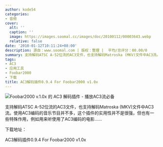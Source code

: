 ```yaml
---
author: kode54
categories:
- 音频
cover:
  alt: ''
  caption: ''
  image: https://images.soomal.cc/images/doc/20100112/00003643.webp
  relative: false
date: '2010-01-12T10:11:24+08:00'
description: 源自：www.soomal.com | 版权：整理 |  平均/总评分：00.00/0
summary: 支持解码ATSC A-52位流的AC3文件，也支持解码Matroska (MKV)文件中AC3流。使用AC3编码的音乐节目并不多，这个插件的实用性并不是很强，但也有一些特殊作用，例如用来听使用了AC3编码的电影…
tags:
- AC3
- 应用工具
- Foobar2000
- 下载
title: AC3解码插件0.9.4 For Foobar2000 v1.0x
---
```


![Foobar2000 v.1.0x 的 AC3 解码插件 - 播放AC3流必备](https://images.soomal.cc/images/doc/20100112/00003643.webp)



支持解码ATSC A-52位流的AC3文件，也支持解码Matroska (MKV)文件中AC3流。使用AC3编码的音乐节目并不多，这个插件的实用性并不是很强，但也有一些特殊作用，例如用来听使用了AC3编码的电影……



下载地址：



AC3解码插件0.9.4 For Foobar2000 v1.0x